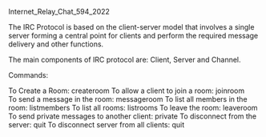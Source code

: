 Internet_Relay_Chat_594_2022

The IRC Protocol is based on the client-server model that involves a single server forming a central point for 
clients and perform the required message delivery and other functions.


The main components of IRC protocol are: Client, Server and Channel.  

Commands:  

To Create a Room: createroom <ROOMNAME/> 
To allow a client to join a room: joinroom <ROOMNAME/>      
To send a message in the room: messageroom <ROOMNAME/> <MESSAGE/> 
To list all members in the room: listmembers <ROOMNAME/>
To list all rooms: listrooms
To leave the room: leaveroom <ROOMNAME/>
To send private messages to another client: private <CLIENTNAME/> <MESSAGE/>
To disconnect from the server: quit
To disconnect server from all clients: quit
   
